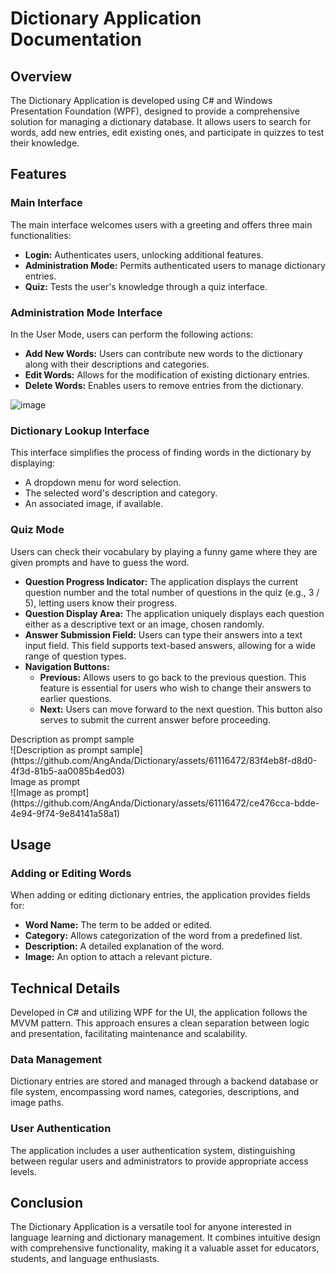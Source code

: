 # Dictionary Application Documentation

## Overview

The Dictionary Application is developed using C# and Windows Presentation Foundation (WPF), designed to provide a comprehensive solution for managing a dictionary database. It allows users to search for words, add new entries, edit existing ones, and participate in quizzes to test their knowledge.

## Features

### Main Interface

The main interface welcomes users with a greeting and offers three main functionalities:

- **Login:** Authenticates users, unlocking additional features.
- **Administration Mode:** Permits authenticated users to manage dictionary entries.
- **Quiz:** Tests the user's knowledge through a quiz interface.

### Administration Mode Interface
In the User Mode, users can perform the following actions:
- **Add New Words:** Users can contribute new words to the dictionary along with their descriptions and categories.
- **Edit Words:** Allows for the modification of existing dictionary entries.
- **Delete Words:** Enables users to remove entries from the dictionary.

  
![image](https://github.com/AngAnda/Dictionary/assets/61116472/e8a58da2-a1ff-4df5-b08c-85b099c7cd8d)


### Dictionary Lookup Interface

This interface simplifies the process of finding words in the dictionary by displaying:

- A dropdown menu for word selection.
- The selected word's description and category.
- An associated image, if available.

### Quiz  Mode
Users can check their vocabulary by playing a funny game where they are given prompts and have to guess the word.
- **Question Progress Indicator:** The application displays the current question number and the total number of questions in the quiz (e.g., 3 / 5), letting users know their progress.
- **Question Display Area:** The application uniquely displays each question either as a descriptive text or an image, chosen randomly. 
- **Answer Submission Field:** Users can type their answers into a text input field. This field supports text-based answers, allowing for a wide range of question types.
- **Navigation Buttons:**
  - **Previous:** Allows users to go back to the previous question. This feature is essential for users who wish to change their answers to earlier questions.
  - **Next:** Users can move forward to the next question. This button also serves to submit the current answer before proceeding.
<figcaption>Description as prompt sample</figcaption>
![Description as prompt sample](https://github.com/AngAnda/Dictionary/assets/61116472/83f4eb8f-d8d0-4f3d-81b5-aa0085b4ed03)

<figcaption>Image as prompt</figcaption>
![Image as prompt](https://github.com/AngAnda/Dictionary/assets/61116472/ce476cca-bdde-4e94-9f74-9e84141a58a1)


## Usage

### Adding or Editing Words

When adding or editing dictionary entries, the application provides fields for:

- **Word Name:** The term to be added or edited.
- **Category:** Allows categorization of the word from a predefined list.
- **Description:** A detailed explanation of the word.
- **Image:** An option to attach a relevant picture.

## Technical Details

Developed in C# and utilizing WPF for the UI, the application follows the MVVM pattern. This approach ensures a clean separation between logic and presentation, facilitating maintenance and scalability.

### Data Management

Dictionary entries are stored and managed through a backend database or file system, encompassing word names, categories, descriptions, and image paths.

### User Authentication

The application includes a user authentication system, distinguishing between regular users and administrators to provide appropriate access levels.

## Conclusion

The Dictionary Application is a versatile tool for anyone interested in language learning and dictionary management. It combines intuitive design with comprehensive functionality, making it a valuable asset for educators, students, and language enthusiasts.
